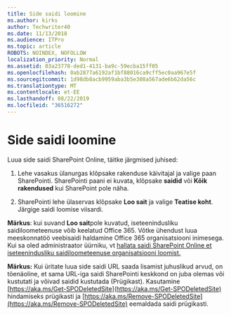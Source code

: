 ```yaml
---
title: Side saidi loomine
ms.author: kirks
author: Techwriter40
ms.date: 11/13/2018
ms.audience: ITPro
ms.topic: article
ROBOTS: NOINDEX, NOFOLLOW
localization_priority: Normal
ms.assetid: 03a23778-ded1-4131-ba9c-59ecba15ff05
ms.openlocfilehash: 0ab2877a6192af1bf88016ca9cff5ec0aa967e5f
ms.sourcegitcommit: 1d98db8acb9959aba3b5e308a567ade6b62da56c
ms.translationtype: MT
ms.contentlocale: et-EE
ms.lasthandoff: 08/22/2019
ms.locfileid: "36516272"
---
```

# <a name="create-a-communication-site"></a>Side saidi loomine

Luua side saidi SharePoint Online, täitke järgmised juhised: 
  
1. Lehe vasakus ülanurgas klõpsake rakenduse käivitajal ja valige paan SharePointi. SharePointi paani ei kuvata, klõpsake **saidid** või **Kõik rakendused** kui SharePoint pole näha. 
    
2. SharePointi lehe ülaservas klõpsake **Loo sait** ja valige **Teatise koht**. Järgige saidi loomise viisardi. 
    
 **Märkus**: kui suvand **Loo sait**pole kuvatud, iseteenindusliku saidiloometeenuse võib keelatud Office 365. Võtke ühendust luua meeskonnatöö veebisaidi haldamine Office 365 organisatsiooni inimesega. Kui sa oled administraator üürniku, vt [hallata saidi SharePoint Online et iseteenindusliku saidiloometeenuse organisatsiooni loomist.](https://go.microsoft.com/fwlink/?linkid=2018780)
  
 **Märkus:** Kui üritate luua side saidi URL saada lisamist juhuslikud arvud, on tõenäoline, et sama URL-iga saidi SharePointi keskkond on juba olemas või kustutati ja võivad saidid kustutada (Prügikast). Kasutamine [https://aka.ms/Get-SPODeletedSite](https://aka.ms/Get-SPODeletedSite) hindamiseks prügikasti ja [https://aka.ms/Remove-SPODeletedSite](https://aka.ms/Remove-SPODeletedSite) eemaldada saidi prügikasti. 
  

